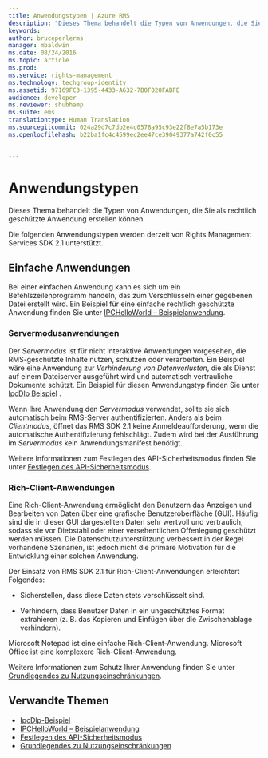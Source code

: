 ```yaml
---
title: Anwendungstypen | Azure RMS
description: "Dieses Thema behandelt die Typen von Anwendungen, die Sie als rechtlich geschützte Anwendung erstellen können."
keywords: 
author: bruceperlerms
manager: mbaldwin
ms.date: 08/24/2016
ms.topic: article
ms.prod: 
ms.service: rights-management
ms.technology: techgroup-identity
ms.assetid: 97169FC3-1395-4433-A632-7B0F020FABFE
audience: developer
ms.reviewer: shubhamp
ms.suite: ems
translationtype: Human Translation
ms.sourcegitcommit: 024a29d7c7db2e4c0578a95c93e22f8e7a5b173e
ms.openlocfilehash: b22ba1fc4c4599ec2ee47ce39049377a742f0c55


---
```


# Anwendungstypen


Dieses Thema behandelt die Typen von Anwendungen, die Sie als rechtlich geschützte Anwendung erstellen können.

Die folgenden Anwendungstypen werden derzeit von Rights Management Services SDK 2.1 unterstützt.

## Einfache Anwendungen

Bei einer einfachen Anwendung kann es sich um ein Befehlszeilenprogramm handeln, das zum Verschlüsseln einer gegebenen Datei erstellt wird. Ein Beispiel für eine einfache rechtlich geschützte Anwendung finden Sie unter [IPCHelloWorld – Beispielanwendung](how-to-build-your-first-application.md).

### Servermodusanwendungen

Der *Servermodus* ist für nicht interaktive Anwendungen vorgesehen, die RMS-geschützte Inhalte nutzen, schützen oder verarbeiten. Ein Beispiel wäre eine Anwendung zur *Verhinderung von Datenverlusten*, die als Dienst auf einem Dateiserver ausgeführt wird und automatisch vertrauliche Dokumente schützt. Ein Beispiel für diesen Anwendungstyp finden Sie unter [IpcDlp Beispiel](https://Code.MSDN.Microsoft.Com/IpcDlp-Sample-Application-d30bb99d) .

Wenn Ihre Anwendung den *Servermodus* verwendet, sollte sie sich automatisch beim RMS-Server authentifizierten. Anders als beim *Clientmodus*, öffnet das RMS SDK 2.1 keine Anmeldeaufforderung, wenn die automatische Authentifizierung fehlschlägt. Zudem wird bei der Ausführung im *Servermodus* kein Anwendungsmanifest benötigt.

Weitere Informationen zum Festlegen des API-Sicherheitsmodus finden Sie unter [Festlegen des API-Sicherheitsmodus](setting-the-api-security-mode-api-mode.md).

### Rich-Client-Anwendungen

Eine Rich-Client-Anwendung ermöglicht den Benutzern das Anzeigen und Bearbeiten von Daten über eine grafische Benutzeroberfläche (GUI). Häufig sind die in dieser GUI dargestellten Daten sehr wertvoll und vertraulich, sodass sie vor Diebstahl oder einer versehentlichen Offenlegung geschützt werden müssen. Die Datenschutzunterstützung verbessert in der Regel vorhandene Szenarien, ist jedoch nicht die primäre Motivation für die Entwicklung einer solchen Anwendung.

Der Einsatz von RMS SDK 2.1 für Rich-Client-Anwendungen erleichtert Folgendes:

-   Sicherstellen, dass diese Daten stets verschlüsselt sind.

-   Verhindern, dass Benutzer Daten in ein ungeschütztes Format extrahieren (z. B. das Kopieren und Einfügen über die Zwischenablage verhindern).

Microsoft Notepad ist eine einfache Rich-Client-Anwendung. Microsoft Office ist eine komplexere Rich-Client-Anwendung.

Weitere Informationen zum Schutz Ihrer Anwendung finden Sie unter [Grundlegendes zu Nutzungseinschränkungen](understanding-usage-restrictions.md).

## Verwandte Themen

* [IpcDlp-Beispiel](https://Code.MSDN.Microsoft.Com/IpcDlp-Sample-Application-d30bb99d)
* [IPCHelloWorld – Beispielanwendung](how-to-build-your-first-application.md)
* [Festlegen des API-Sicherheitsmodus](setting-the-api-security-mode-api-mode.md)
* [Grundlegendes zu Nutzungseinschränkungen](understanding-usage-restrictions.md)



<!--HONumber=Aug16_HO4-->


